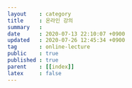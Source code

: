 ```yaml
---
layout    : category
title     : 온라인 강의
summary   : 
date      : 2020-07-13 22:10:07 +0900
updated   : 2020-07-26 12:45:34 +0900
tag       : online-lecture
public    : true
published : true
parent    : [[index]]
latex     : false
---
```


